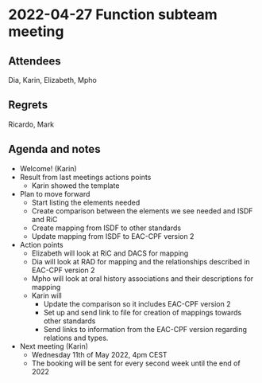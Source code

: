 <!-- Yay, no errors, warnings, or alerts! -->


# 2022-04-27 Function subteam meeting


## Attendees

Dia, Karin, Elizabeth, Mpho


## Regrets

Ricardo, Mark


## Agenda and notes



* Welcome! (Karin)
* Result from last meetings actions points
    * Karin showed the template
* Plan to move forward
    * Start listing the elements needed
    * Create comparison between the elements we see needed and ISDF and RiC
    * Create mapping from ISDF to other standards
    * Update mapping from ISDF to EAC-CPF version 2
* Action points
    * Elizabeth will look at RiC and DACS for mapping
    * Dia will look at RAD for mapping and the relationships described in EAC-CPF version 2
    * Mpho will look at oral history associations and their descriptions for mapping 
    * Karin will
        * Update the comparison so it includes EAC-CPF version 2
        * Set up and send link to file for creation of mappings towards other standards
        * Send links to information from the EAC-CPF version regarding relations and types.
* Next meeting (Karin)
    * Wednesday 11th of May 2022, 4pm CEST 
    * The booking will be sent for every second week until the end of 2022

